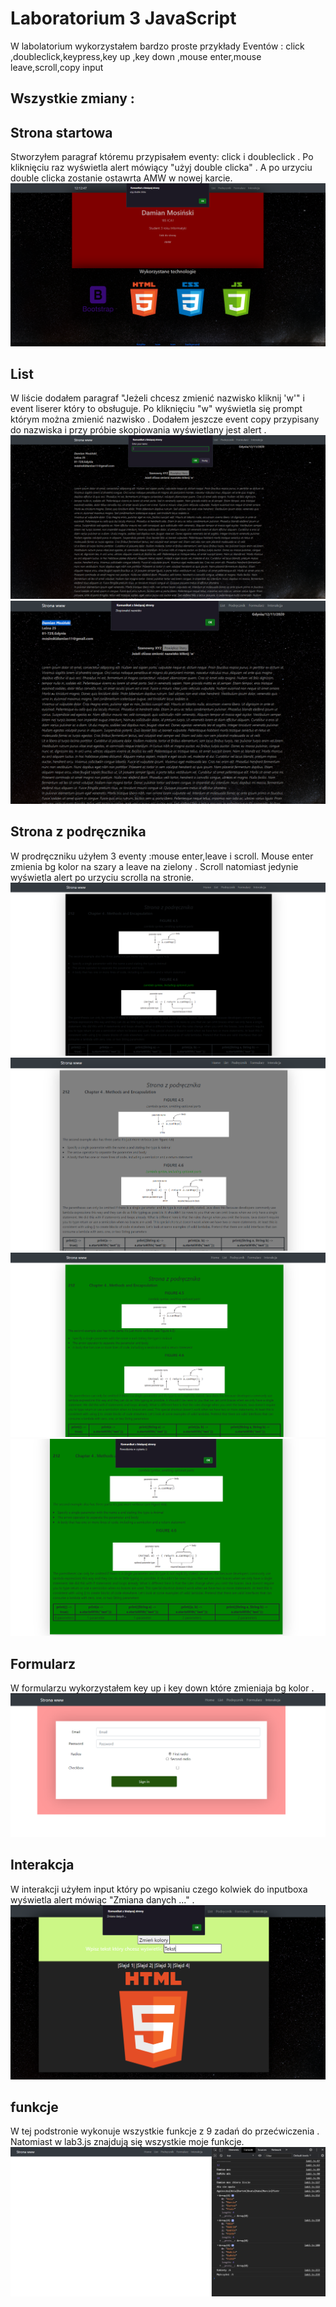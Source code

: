 # Laboratorium 3 JavaScript
W labolatorium wykorzystałem bardzo proste przykłady Eventów :
click ,doubleclick,keypress,key up ,key down ,mouse enter,mouse leave,scroll,copy
input
<h2>Wszystkie zmiany :</h2>


## Strona startowa
Stworzyłem paragraf któremu przypisałem eventy: click i doubleclick . Po kliknięciu raz wyświetla alert mówiący "użyj double clicka" . A po urzyciu double clicka zostanie ostawrta AMW w nowej karcie. 
![list](/Lab3/scr/1.PNG "Start")

## List
W liście dodałem paragraf "Jeżeli chcesz zmienić nazwisko kliknij 'w'" i event liserer który to obsługuje. Po kliknięciu "w" wyświetla się prompt którym można zmienić nazwisko . Dodałem jeszcze event copy przypisany do nazwiska i przy próbie skopiowania wyświetlany jest alert .
![list](/Lab3/scr/2.PNG "list1")
![list](/Lab3/scr/9.PNG "List2")


## Strona z podręcznika
W prodręczniku użyłem 3 eventy :mouse enter,leave i scroll. Mouse enter zmienia bg kolor na szary a leave na zielony . Scroll natomiast jedynie wyświetla alert po urzyciu scrolla na stronie.
![list](/Lab3/scr/3.PNG "Podrecznik")
![list](/Lab3/scr/4.PNG "Podrecznik")
![list](/Lab3/scr/5.PNG "Podrecznik")
![list](/Lab3/scr/8.PNG "Podrecznik")
## Formularz
W formularzu wykorzystałem key up i key down które zmieniaja bg kolor .
![list](/Lab3/scr/6.PNG "Formularz")
## Interakcja
W interakcji użyłem input który po wpisaniu czego kolwiek do inputboxa wyświetla alert mówiąc "Zmiana danych ..." .
![list](/Lab3/scr/7.PNG "List1")

## funkcje
W tej podstronie wykonuje wszystkie funkcje z 9 zadań do przećwiczenia . Natomiast w  lab3.js znajdują się wszystkie moje funkcje.
![list](/Lab3/scr/10.PNG "List1")
